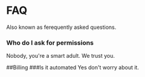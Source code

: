 # FAQ
Also known as ferequently asked questions. 

### Who do I ask for permissions
Nobody, you're a smart adult. We trust you. 

##Billing
###Is it automated
Yes don't worry about it. 
